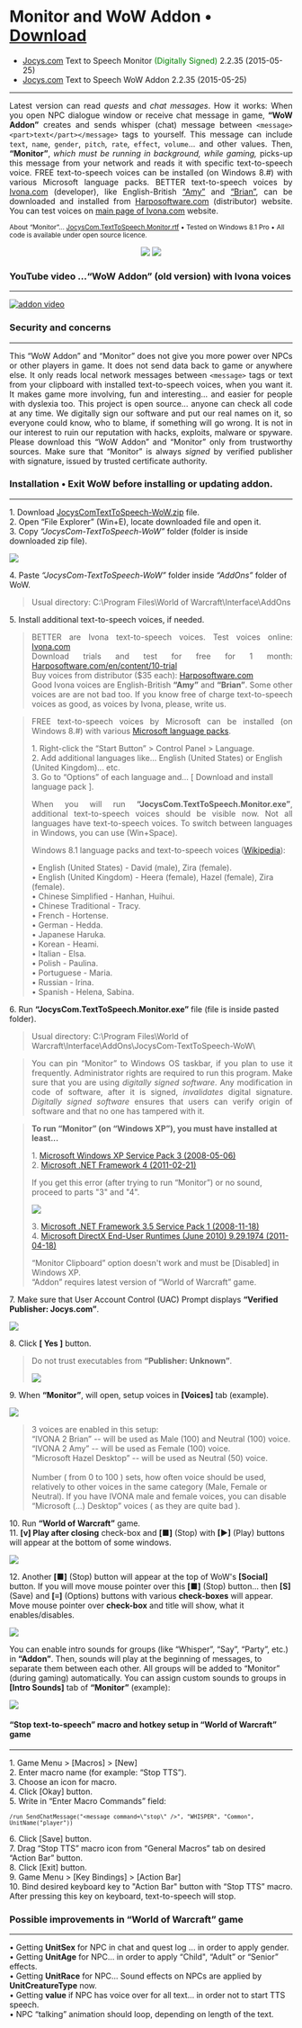 # Monitor and WoW Addon • [Download](http://www.jocys.com/Files/Software/JocysCom-TextToSpeech-WoW.zip)

 * <a target="_blank" href="http://www.jocys.com">Jocys.com</a> Text to Speech Monitor <font color="#008000">(Digitally Signed)</font> 2.2.35 (2015-05-25)
 * <a target="_blank" href="http://www.jocys.com">Jocys.com</a> Text to Speech WoW Addon 2.2.35 (2015-05-25)

<hr />

<p align="justify">Latest version can read <i>quests</i> and <i>chat messages</i>. How it works: When you open NPC dialogue window or receive chat message in game, <b>“WoW Addon”</b> creates and sends whisper (chat) message between  <code>&lt;message&gt;&lt;part&gt;text&lt;/part&gt;&lt;/message&gt;</code> tags to yourself. This message can include <code>text</code>, <code>name</code>, <code>gender</code>, <code>pitch</code>, <code>rate</code>, <code>effect</code>, <code>volume</code>... and other values. Then, <b>“Monitor”</b>, <i>which must be running in background, while gaming,</i> picks-up this message from your network and reads it with specific text-to-speech voice. FREE text-to-speech voices can be installed (on Windows 8.#) with various Microsoft language packs. BETTER text-to-speech voices by <a target="_blank"  href="http://www.ivona.com/us/for-individuals/voices-for-windows/">Ivona.com</a> (developer), like English-British <a target="_blank"  href="http://harposoftware.com/en/content/10-trial">“Amy”</a> and <a href="http://harposoftware.com/en/content/10-trial">“Brian”</a>, can be downloaded and installed from <a target="_blank"  href="http://harposoftware.com/en/content/10-trial">Harposoftware.com</a>&nbsp;(distributor) website. You can test voices on <a target="_blank"  href="http://www.ivona.com">main page of Ivona.com</a> website.</p>

<sub>About “Monitor”... <a href="http://www.jocys.com/files/software/JocysCom.TextToSpeech.Monitor.rtf">JocysCom.TextToSpeech.Monitor.rtf</a> • Tested on Windows 8.1 Pro • All code is available under open source licence.</sub>

<p style="text-align: center;"><a href="http://www.jocys.com/Files/Software/JocysCom_TTS_Monitor.png" target="_blank"><img src="http://www.jocys.com/Files/Software/JocysCom_TTS_Monitor_Small_2_2_35_1.png" /></a> <a href="http://www.jocys.com/Files/Software/JocysCom_TTS_WoW_Addon.png" target="_blank"><img src="http://www.jocys.com/Files/Software/JocysCom_TTS_WoW_Addon_Small_2_2_33.png" /></a></p>

### YouTube video ...“WoW Addon” (old version) with Ivona voices
<hr />

[![addon video](http://img.youtube.com/vi/lhBGNJQvbUo/0.jpg)](http://www.youtube.com/watch?v=lhBGNJQvbUo)

### Security and concerns
<hr />

<p align="justify">This “WoW Addon” and “Monitor” does not give you more power over NPCs or other players in game. It does not send data back to game or anywhere else. It only reads local network messages between <code>&lt;message&gt;</code> tags or text from your clipboard with installed text-to-speech voices, when you want it. It makes game more involving, fun and interesting... and easier for people with dyslexia too. This project is open source... anyone can check all code at any time. We digitally sign our software and put our real names on it, so everyone could know, who to blame, if something will go wrong. It is not in our interest to ruin our reputation with hacks, exploits, malware or spyware. Please download this “WoW Addon” and “Monitor” only from trustworthy sources. Make sure that “Monitor” is always <i>signed</i> by verified publisher with signature, issued by trusted certificate authority.</p>

### Installation • Exit WoW before installing or updating addon.
<hr />

<p>1. Download <a href="http://www.jocys.com/Files/Software/JocysCom-TextToSpeech-WoW.zip">JocysComTextToSpeech-WoW.zip</a> file.<br />
2. Open “File Explorer” (Win+E), locate downloaded file and open it.<br />
3. Copy <i>“JocysCom-TextToSpeech-WoW”</i> folder (folder is inside downloaded zip file).</p>
<p><img src="http://www.jocys.com/Files/Software/Copy.png" /></p>
<p>4. Paste <i>“JocysCom-TextToSpeech-WoW”</i> folder inside <i>“AddOns”</i> folder of WoW.</p>
<blockquote>
<p>Usual directory: C:\Program Files\World of Warcraft\Interface\AddOns</p>
</blockquote>
<p>5. Install additional text-to-speech voices, if needed.</p>

<blockquote>
<p align="justify">BETTER are Ivona text-to-speech voices. Test voices online: <a href="http://www.ivona.com" target="_blank">Ivona.com</a><br />
Download trials and test for free for 1 month: <a href="http://harposoftware.com/en/content/10-trial" target="_blank">Harposoftware.com/en/content/10-trial</a><br />
Buy voices from distributor ($35 each): <a href="http://harposoftware.com/en" target="_blank">Harposoftware.com</a><br />
Good Ivona voices are English-British <b>“Amy”</b> and <b>“Brian”</b>. Some other voices are are not bad too. If you know free of charge text-to-speech voices as good, as voices by Ivona, please, write us.</p>
</blockquote>

<blockquote>
<p align="justify">FREE text-to-speech voices by Microsoft can be installed (on Windows 8.#) with various <a target="_blank"  href="http://windows.microsoft.com/en-us/windows/language-packs">Microsoft language packs</a>.</p>

<p>1. Right-click the “Start Button” > Control Panel > Language.<br />
 2. Add additional languages like... English (United States) or English (United Kingdom)... etc.<br />
 3. Go to “Options” of each language and... [ Download and install language pack ].</p>
 
<p align="justify">When you will run <b>“JocysCom.TextToSpeech.Monitor.exe”</b>, additional text-to-speech voices should be visible now. Not all languages have text-to-speech voices. To switch between languages in Windows, you can use (Win+Space).</p>

<p>Windows 8.1 language packs and text-to-speech voices (<a target="_blank"  href="http://en.wikipedia.org/wiki/Microsoft_text-to-speech_voices">Wikipedia</a>):</p>

<p>• English (United States) - David (male), Zira (female).<br />
• English (United Kingdom) - Heera (female), Hazel (female), Zira (female).<br />
• Chinese Simplified - Hanhan, Huihui.<br />
• Chinese Traditional - Tracy.<br />
• French - Hortense.<br />
• German - Hedda.<br />
• Japanese Haruka.<br />
• Korean - Heami.<br />
• Italian - Elsa.<br />
• Polish - Paulina.<br />
• Portuguese - Maria.<br />
• Russian - Irina.<br />
• Spanish - Helena, Sabina.</p>
</blockquote>

<p>6. Run <b>“JocysCom.TextToSpeech.Monitor.exe”</b> file (file is inside pasted folder).</p>

<blockquote>
<p>Usual directory: C:\Program Files\World of Warcraft\Interface\AddOns\JocysCom-TextToSpeech-WoW\</p>
</blockquote>

<blockquote>
<p align="justify">You can pin “Monitor” to Windows OS taskbar, if you plan to use it frequently. Administrator rights are required to run this program. Make sure that you are using <i>digitally signed software</i>. Any modification in code of software, after it is signed, <i>invalidates</i> digital signature. <i>Digitally signed software</i> ensures that users can verify origin of software and that no one has tampered with it.</p>
</blockquote>

<blockquote>
<p><b>To run “Monitor” (on “Windows XP”), you must have installed at least...</b></p>
<p>1. <a target="_blank"  href="http://www.microsoft.com/en-gb/download/details.aspx?id=24">Microsoft Windows XP Service Pack 3 (2008-05-06)</a><br />
2. <a target="_blank"  href="http://www.microsoft.com/en-gb/download/details.aspx?id=17851">Microsoft .NET Framework 4 (2011-02-21)</a></p>
<p>If you get this error (after trying to run “Monitor”) or no sound, proceed to parts "3" and "4".</p>
<p><img src="http://www.jocys.com/Files/Software/JocysCom_TTS_Monitor_Windows_XP_Exception_Error.png" /></p>
<p>3. <a target="_blank"  href="http://www.microsoft.com/en-us/download/details.aspx?id=22">Microsoft .NET Framework 3.5 Service Pack 1 (2008-11-18)</a><br />
4. <a target="_blank"  href="http://www.microsoft.com/en-gb/download/details.aspx?id=8109">Microsoft DirectX End-User Runtimes (June 2010) 9.29.1974 (2011-04-18)</a></p>
<p>“Monitor Clipboard” option doesn't work and must be [Disabled] in Windows XP.<br />
“Addon” requires latest version of “World of Warcraft” game.</blockquote>

<p>7. Make sure that User Account Control (UAC) Prompt displays <b>“Verified Publisher: Jocys.com”</b>.</p>

<p><img src="http://www.jocys.com/Files/Software/Monitor_Signed_UAC.png" /></p> 

<p>8. Click <b>[ Yes ]</b> button.</p>

<blockquote>
<p>Do not trust executables from <b>“Publisher: Unknown”</b>.</p>
<p><img src="http://www.jocys.com/Files/Website/Monitor_NonSigned_UAC.png" />
</blockquote>

<p>9. When <b>“Monitor”</b>, will open, setup voices in <b>[Voices]</b> tab (example).</p>

<p><a href="http://www.jocys.com/Files/Software/JocysCom_TTS_Monitor_Voices.png" target="_blank"><img src="http://www.jocys.com/Files/Software/JocysCom_TTS_Monitor_Voices_2_2_35.png" /></a></p>

<blockquote>
<p>3 voices are enabled in this setup:<br />
“IVONA 2 Brian” -- will be used as Male (100) and Neutral (100) voice.<br />
“IVONA 2 Amy” -- will be used as Female (100) voice.<br />
“Microsoft Hazel Desktop” -- will be used as Neutral (50) voice.<br />
<br />
Number ( from 0 to 100 ) sets, how often voice should be used, relatively to other voices in the same category (Male, Female or Neutral). If you have IVONA male and female voices, you can disable “Microsoft (...) Desktop” voices ( as they are quite bad ).</p>
</blockquote>

<p>10. Run <b>“World of Warcraft”</b> game.<br />
11. <b>[v] Play after closing</b> check-box and <b>[■]</b> (Stop) with <b>[►]</b> (Play) buttons will appear at the bottom of some windows.</p>

<p></a target="_blank" href="http://www.jocys.com/Files/Software/JocysCom_TTS_Monitor.png"><img src="http://www.jocys.com/Files/Software/JocysCom_TTS_WoW_Addon_Buttons_2_2_33.png" /></a></p>

<p>12. Another <b>[■]</b> (Stop) button will appear at the top of WoW's <b>[Social]</b> button. If you will move mouse pointer over this <b>[■]</b> (Stop) button... then <b>[S]</b> (Save) and <b>[≡]</b> (Options) buttons with various <b>check-boxes</b> will appear. Move mouse pointer over <b>check-box</b> and title will show, what it enables/disables.</p>

<p><img src="http://www.jocys.com/Files/Software/JocysCom_TTS_WoW_Addon_MiniFrame_2_2_33.png"/></p>

<p>You can enable intro sounds for groups (like “Whisper”, “Say”, “Party”, etc.) in <b>“Addon”</b>. Then, sounds will play at the beginning of messages, to separate them between each other. All groups will be added to “Monitor” (during gaming) automatically. You can assign custom sounds to groups in <b>[Intro Sounds]</b> tab of <b>“Monitor”</b> (example):</p>

<p><img src="http://www.jocys.com/Files/Software/JocysCom_TTS_Monitor_IntroSounds_2_2_35.png"/></p>

#### “Stop text-to-speech” macro and hotkey setup in “World of Warcraft” game
<hr />

<p>1. Game Menu > [Macros] > [New]<br />
2. Enter macro name (for example: “Stop TTS”).<br />
3. Choose an icon for macro.<br />
4. Click [Okay] button.<br />
5. Write in “Enter Macro Commands” field:</p>
<p><sup><code>/run SendChatMessage("&lt;message command=\"stop\" /&gt;", "WHISPER", "Common", UnitName("player"))</code><sup></p>
<p>6. Click [Save] button.<br />
7. Drag “Stop TTS” macro icon from “General Macros” tab on desired “Action Bar” button.<br />
8. Click [Exit] button.<br />
9. Game Menu > [Key Bindings] > [Action Bar]<br />
10. Bind desired keyboard key to "Action Bar" button with “Stop TTS” macro. After pressing this key on keyboard, text-to-speech will stop.</p>

### Possible improvements in “World of Warcraft” game
<hr />

<p>• Getting <b>UnitSex</b> for NPC in chat and quest log ... in order to apply gender.<br />
• Getting <b>UnitAge</b> for NPC... in order to apply “Child", “Adult” or “Senior” effects.<br />
• Getting <b>UnitRace</b> for NPC... Sound effects on NPCs are applied by <b>UnitCreatureType</b> now.<br />
• Getting <b>value</b> if NPC has voice over for all text... in order not to start TTS speech.<br />
• NPC “talking” animation should loop, depending on length of the text.</p>
